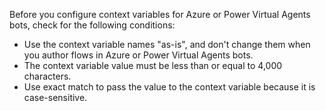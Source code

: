 Before you configure context variables for Azure or Power Virtual Agents bots, check for the following conditions:

- Use the context variable names "as-is", and don't change them when you author flows in Azure or Power Virtual Agents bots.
- The context variable value must be less than or equal to 4,000 characters.
- Use exact match to pass the value to the context variable because it is case-sensitive. 
